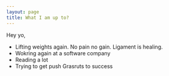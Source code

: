 ```yaml
---
layout: page
title: What I am up to?
---
```


Hey yo,

* Lifting weights again. No pain no gain. Ligament is healing.
* Wokring again at a software company
* Reading a lot
* Trying to get push Grasruts to success

